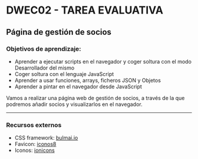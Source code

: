 # DWEC02 - TAREA EVALUATIVA
## Página de gestión de socios

### Objetivos de aprendizaje:

+ Aprender a ejecutar scripts en el navegador y coger soltura con el modo Desarrollador del mismo
+ Coger soltura con el lenguaje JavaScript
+ Aprender a usar funciones, arrays, ficheros JSON y Objetos
+ Aprender a pintar en el navegador desde JavaScript

Vamos a realizar una página web de gestión de socios, a través de la que podremos añadir socios y visualizarlos en el navegador. 

---

### Recursos externos

+ CSS framework: [bulmai.io](https://bulma.io)
+ Favicon: [iconos8](https://iconos8.es/)
+ Iconos: [ionicons](https://ionic.io/ionicons)